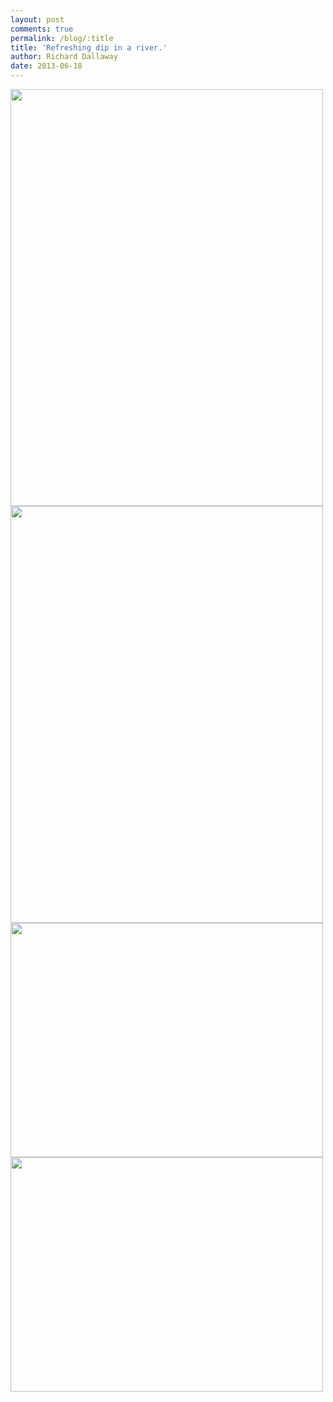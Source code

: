 ```yaml
---
layout: post
comments: true
permalink: /blog/:title
title: 'Refreshing dip in a river.'
author: Richard Dallaway
date: 2013-06-18
---
```


<div><a href="http://static.skitters.dallaway.com/IMG_20130618_133713.JPG"><img src="http://static.skitters.dallaway.com/IMG_20130618_133713.JPG.500.JPG" width="500" height="667"/></a></div><div><a href="http://static.skitters.dallaway.com/IMG_20130618_124155.jpg"><img src="http://static.skitters.dallaway.com/IMG_20130618_124155.jpg.500.jpg" width="500" height="667"/></a></div><div><a href="http://static.skitters.dallaway.com/IMG_20130618_124149.jpg"><img src="http://static.skitters.dallaway.com/IMG_20130618_124149.jpg.500.jpg" width="500" height="375"/></a></div><div><a href="http://static.skitters.dallaway.com/IMG_20130618_124139.jpg"><img src="http://static.skitters.dallaway.com/IMG_20130618_124139.jpg.500.jpg" width="500" height="375"/></a></div>


     
    
